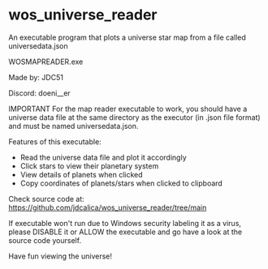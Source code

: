 # wos_universe_reader
An executable program that plots a universe star map from a file called universedata.json 

WOSMAPREADER.exe 

Made by: JDC51

Discord: doeni__er


IMPORTANT
For the map reader executable to work, you should have a universe data file at the same directory as the executor 
(in .json file format) and must be named universedata.json.


Features of this executable:
- Read the universe data file and plot it accordingly
- Click stars to view their planetary system
- View details of planets when clicked
- Copy coordinates of planets/stars when clicked to clipboard

Check source code at: https://github.com/jdcalica/wos_universe_reader/tree/main

If executable won't run due to Windows security labeling it as a virus, please DISABLE it or ALLOW the executable and go have a look at the source code yourself.

Have fun viewing the universe!
